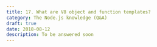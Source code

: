 ```yaml
---
title: 17. What are V8 object and function templates?
category: The Node.js knowledge (Q&A)
draft: true
date: 2018-08-12
description: To be answered soon
---
```


